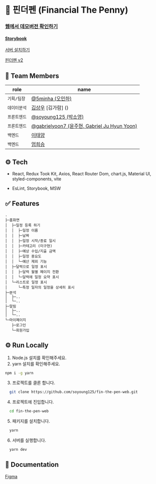 # 💸 핀더펜 (Financial The Penny)

### [웹에서 데모버전 확인하기](https://soyoung125.github.io/fin-the-pen-web/)

#### [Storybook](https://645bb0d7fab3ee51343325b9-omwyqfhecn.chromatic.com/)

[서버 설치하기](https://github.com/eomheeseung/fin-the-pen)

[핀더펜 v2](https://github.com/soyoung125/fin-the-pen-web-v2)

## 👤 Team Members

| role         | name                                                                            |
| ------------ | ------------------------------------------------------------------------------- |
| `기획/팀장`  | [@5minha (오민하)](https://github.com/5minha)                                   |
| `데이터분석`       | [김상우]() [김가람] ()                                                                   |
| `프론트엔드` | [@soyoung125 (박소영)](https://github.com/soyoung125)                           |
| `프론트엔드` | [@gabrielyoon7 (윤주현, Gabriel Ju Hyun Yoon)](https://github.com/gabrielyoon7) |
| `백엔드`     | [이태양]()                                                                      |
| `백엔드`     | [엄희승]()                                                                      |

## ⚙️ Tech

- React, Redux Took Kit, Axios, React Router Dom, chart.js, Material UI, styled-components, vite

- EsLint, Storybook, MSW

## ✅ Features

    .
    ├─홈화면
    │  ├─일정 등록 하기
    │  │  ├─일정 이름
    │  │  ├─날짜
    │  │  ├─일정 시작/종료 일시
    │  │  ├─카테고리 (미구현)
    │  │  ├─예상 수입/지출 금액
    │  │  ├─일정 중요도
    │  │  └─예산 제외 기능
    │  ├─달력으로 일정 표시
    │  │  ├─달력 월별 페이지 전환
    │  │  └─달력에 일정 요약 표시
    │  └─리스트로 일정 표시
    │     └─특정 일자의 일정을 상세히 표시
    ├─분석
    │  ├─..
    │  └─..
    ├─알림
    │  ├─..
    │  └─..
    └─마이페이지
       ├─로그인
       └─회원가입

## ⚙️ Run Locally

1. Node.js 설치를 확인해주세요.
2. yarn 설치를 확인해주세요.

```bash
npm i -g yarn
```

3. 프로젝트를 클론 합니다.

```bash
  git clone https://github.com/soyoung125/fin-the-pen-web.git
```

4. 프로젝트에 진입합니다.

```bash
  cd fin-the-pen-web
```

5. 패키지를 설치합니다.

```bash
  yarn
```

6. 서버를 실행합니다.

```bash
  yarn dev
```

## 📜 Documentation

[Figma](https://www.figma.com/file/jvJSoUfl0I4SKo59OB6Sua/%ED%95%80%EB%8D%94%ED%8E%9C?node-id=0%3A1&t=XbgFd2dax5HIYz3J-0)
